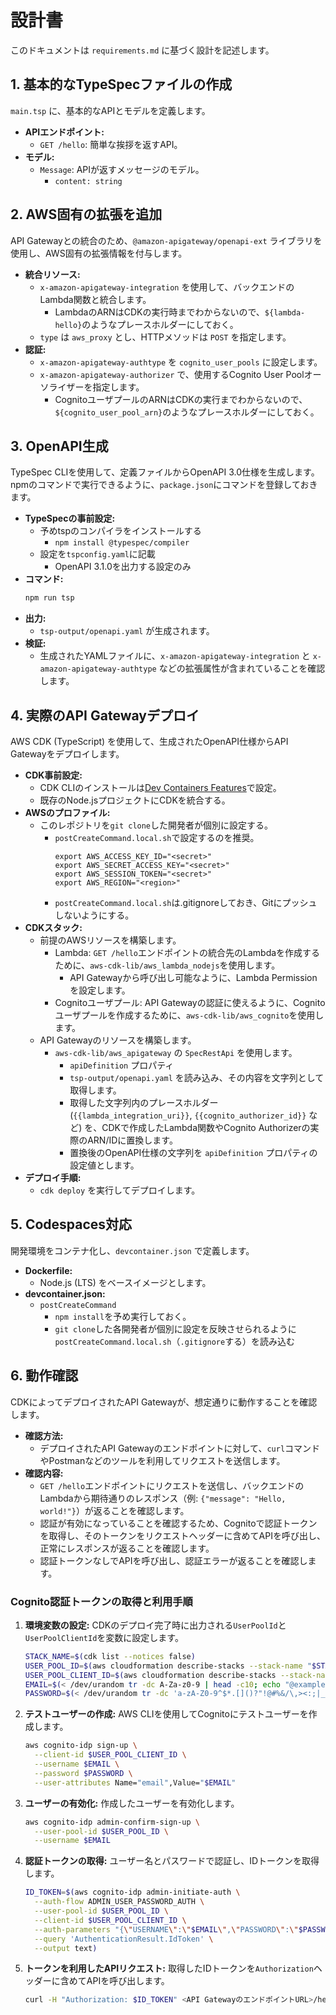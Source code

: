 # 設計書

このドキュメントは `requirements.md` に基づく設計を記述します。

## 1. 基本的なTypeSpecファイルの作成

`main.tsp` に、基本的なAPIとモデルを定義します。

- **APIエンドポイント:**
  - `GET /hello`: 簡単な挨拶を返すAPI。
- **モデル:**
  - `Message`: APIが返すメッセージのモデル。
    - `content: string`

## 2. AWS固有の拡張を追加

API Gatewayとの統合のため、`@amazon-apigateway/openapi-ext` ライブラリを使用し、AWS固有の拡張情報を付与します。

- **統合リソース:**
  - `x-amazon-apigateway-integration` を使用して、バックエンドのLambda関数と統合します。
    - LambdaのARNはCDKの実行時までわからないので、`${lambda-hello}`のようなプレースホルダーにしておく。
  - `type` は `aws_proxy` とし、HTTPメソッドは `POST` を指定します。
- **認証:**
  - `x-amazon-apigateway-authtype` を `cognito_user_pools` に設定します。
  - `x-amazon-apigateway-authorizer` で、使用するCognito User Poolオーソライザーを指定します。
    - CognitoユーザプールのARNはCDKの実行までわからないので、`${cognito_user_pool_arn}`のようなプレースホルダーにしておく。

## 3. OpenAPI生成

TypeSpec CLIを使用して、定義ファイルからOpenAPI 3.0仕様を生成します。
npmのコマンドで実行できるように、`package.json`にコマンドを登録しておきます。

- **TypeSpecの事前設定:**
  - 予めtspのコンパイラをインストールする
    - `npm install @typespec/compiler`
  - 設定を`tspconfig.yaml`に記載
    - OpenAPI 3.1.0を出力する設定のみ
- **コマンド:**
  ```bash
  npm run tsp
  ```
- **出力:**
  - `tsp-output/openapi.yaml` が生成されます。
- **検証:**
  - 生成されたYAMLファイルに、`x-amazon-apigateway-integration` と `x-amazon-apigateway-authtype` などの拡張属性が含まれていることを確認します。

## 4. 実際のAPI Gatewayデプロイ

AWS CDK (TypeScript) を使用して、生成されたOpenAPI仕様からAPI Gatewayをデプロイします。

- **CDK事前設定:**
  - CDK CLIのインストールは[Dev Containers Features](./.devcontainer/devcontainer.json)で設定。
  - 既存のNode.jsプロジェクトにCDKを統合する。
- **AWSのプロファイル:**
  - このレポジトリを`git clone`した開発者が個別に設定する。
    - `postCreateCommand.local.sh`で設定するのを推奨。
      ```
      export AWS_ACCESS_KEY_ID="<secret>"
      export AWS_SECRET_ACCESS_KEY="<secret>"
      export AWS_SESSION_TOKEN="<secret>"
      export AWS_REGION="<region>"
      ```
    - `postCreateCommand.local.sh`は.gitignoreしておき、Gitにプッシュしないようにする。
- **CDKスタック:**
  - 前提のAWSリソースを構築します。
    - Lambda: `GET /hello`エンドポイントの統合先のLambdaを作成するために、`aws-cdk-lib/aws_lambda_nodejs`を使用します。
      - API Gatewayから呼び出し可能なように、Lambda Permissionを設定します。
    - Cognitoユーザプール: API Gatewayの認証に使えるように、Cognitoユーザプールを作成するために、`aws-cdk-lib/aws_cognito`を使用します。
  - API Gatewayのリソースを構築します。
    - `aws-cdk-lib/aws_apigateway` の `SpecRestApi` を使用します。
      - `apiDefinition` プロパティ
      - `tsp-output/openapi.yaml` を読み込み、その内容を文字列として取得します。
      - 取得した文字列内のプレースホルダー (`{{lambda_integration_uri}}`, `{{cognito_authorizer_id}}` など) を、CDKで作成したLambda関数やCognito Authorizerの実際のARN/IDに置換します。
      - 置換後のOpenAPI仕様の文字列を `apiDefinition` プロパティの設定値とします。
- **デプロイ手順:**
  - `cdk deploy` を実行してデプロイします。

## 5. Codespaces対応

開発環境をコンテナ化し、`devcontainer.json` で定義します。

- **Dockerfile:**
  - Node.js (LTS) をベースイメージとします。
- **devcontainer.json:**
  - `postCreateCommand`
    - `npm install`を予め実行しておく。
    - `git clone`した各開発者が個別に設定を反映させられるように`postCreateCommand.local.sh`（`.gitignore`する）を読み込む

## 6. 動作確認

CDKによってデプロイされたAPI Gatewayが、想定通りに動作することを確認します。

- **確認方法:**
  - デプロイされたAPI Gatewayのエンドポイントに対して、`curl`コマンドやPostmanなどのツールを利用してリクエストを送信します。
- **確認内容:**
  - `GET /hello`エンドポイントにリクエストを送信し、バックエンドのLambdaから期待通りのレスポンス（例: `{"message": "Hello, world!"}`）が返ることを確認します。
  - 認証が有効になっていることを確認するため、Cognitoで認証トークンを取得し、そのトークンをリクエストヘッダーに含めてAPIを呼び出し、正常にレスポンスが返ることを確認します。
  - 認証トークンなしでAPIを呼び出し、認証エラーが返ることを確認します。

### Cognito認証トークンの取得と利用手順

1.  **環境変数の設定:**
    CDKのデプロイ完了時に出力される`UserPoolId`と`UserPoolClientId`を変数に設定します。

    ```bash
    STACK_NAME=$(cdk list --notices false)
    USER_POOL_ID=$(aws cloudformation describe-stacks --stack-name "$STACK_NAME" --query "Stacks[0].Outputs[?OutputKey=='UserPoolId'].OutputValue" --output text)
    USER_POOL_CLIENT_ID=$(aws cloudformation describe-stacks --stack-name "$STACK_NAME" --query "Stacks[0].Outputs[?OutputKey=='UserPoolClientId'].OutputValue" --output text)
    EMAIL=$(< /dev/urandom tr -dc A-Za-z0-9 | head -c10; echo "@example.com")
    PASSWORD=$(< /dev/urandom tr -dc 'a-zA-Z0-9^$*.[]()?"!@#%&/\,><:;|_~`+=\-' | head -c128)
    ```

2.  **テストユーザーの作成:**
    AWS CLIを使用してCognitoにテストユーザーを作成します。

    ```bash
    aws cognito-idp sign-up \
      --client-id $USER_POOL_CLIENT_ID \
      --username $EMAIL \
      --password $PASSWORD \
      --user-attributes Name="email",Value="$EMAIL"
    ```

3.  **ユーザーの有効化:**
    作成したユーザーを有効化します。

    ```bash
    aws cognito-idp admin-confirm-sign-up \
      --user-pool-id $USER_POOL_ID \
      --username $EMAIL
    ```

4.  **認証トークンの取得:**
    ユーザー名とパスワードで認証し、IDトークンを取得します。

    ```bash
    ID_TOKEN=$(aws cognito-idp admin-initiate-auth \
      --auth-flow ADMIN_USER_PASSWORD_AUTH \
      --user-pool-id $USER_POOL_ID \
      --client-id $USER_POOL_CLIENT_ID \
      --auth-parameters "{\"USERNAME\":\"$EMAIL\",\"PASSWORD\":\"$PASSWORD\"}" \
      --query 'AuthenticationResult.IdToken' \
      --output text)
    ```

5.  **トークンを利用したAPIリクエスト:**
    取得したIDトークンを`Authorization`ヘッダーに含めてAPIを呼び出します。

    ```bash
    curl -H "Authorization: $ID_TOKEN" <API GatewayのエンドポイントURL>/hello
    ```
